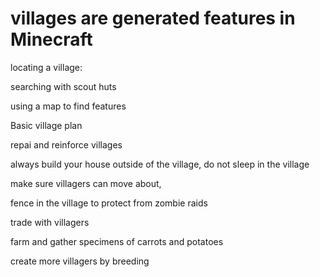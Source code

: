 villages are generated features in Minecraft
============================================

locating a village:

searching with scout huts

using a map to find features

Basic village plan

repai and reinforce villages

always build your house outside of the village, do not sleep in the village

make sure villagers can move about,

fence in the village to protect from zombie raids

trade with villagers

farm and gather specimens of carrots and potatoes

create more villagers by breeding

